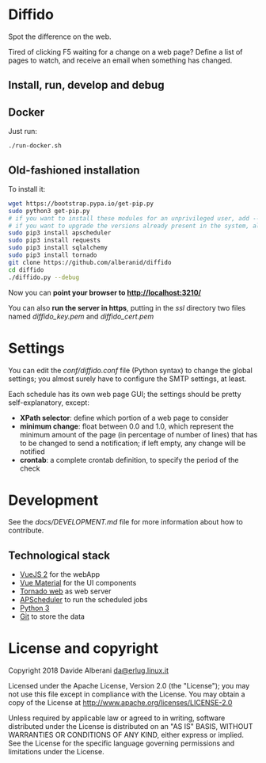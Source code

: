 # Diffido

Spot the difference on the web.

Tired of clicking F5 waiting for a change on a web page? Define a list of pages to watch, and receive an email when something has changed.


## Install, run, develop and debug

## Docker

Just run:

    ./run-docker.sh


## Old-fashioned installation

To install it:
``` bash
wget https://bootstrap.pypa.io/get-pip.py
sudo python3 get-pip.py
# if you want to install these modules for an unprivileged user, add --user and remove "sudo";
# if you want to upgrade the versions already present in the system, also add --upgrade
sudo pip3 install apscheduler
sudo pip3 install requests
sudo pip3 install sqlalchemy
sudo pip3 install tornado
git clone https://github.com/alberanid/diffido
cd diffido
./diffido.py --debug
```

Now you can **point your browser to [http://localhost:3210/](http://localhost:3210/)**

You can also **run the server in https**, putting in the *ssl* directory two files named *diffido_key.pem* and *diffido_cert.pem*


# Settings

You can edit the *conf/diffido.conf* file (Python syntax) to change the global settings; you almost surely have to configure the SMTP settings, at least.

Each schedule has its own web page GUI; the settings should be pretty self-explanatory, except:

- **XPath selector**: define which portion of a web page to consider
- **minimum change**: float between 0.0 and 1.0, which represent the minimum amount of the page (in percentage of number of lines) that has to be changed to send a notification; if left empty, any change will be notified
- **crontab**: a complete crontab definition, to specify the period of the check


# Development

See the *docs/DEVELOPMENT.md* file for more information about how to contribute.


## Technological stack

- [VueJS 2](https://vuejs.org/) for the webApp
- [Vue Material](https://vuematerial.github.io/) for the UI components
- [Tornado web](http://www.tornadoweb.org/) as web server
- [APScheduler](https://github.com/agronholm/apscheduler) to run the scheduled jobs
- [Python 3](https://www.python.org/)
- [Git](https://git-scm.com/) to store the data


# License and copyright

Copyright 2018 Davide Alberani <da@erlug.linux.it>

Licensed under the Apache License, Version 2.0 (the "License");
you may not use this file except in compliance with the License.
You may obtain a copy of the License at http://www.apache.org/licenses/LICENSE-2.0

Unless required by applicable law or agreed to in writing, software
distributed under the License is distributed on an "AS IS" BASIS,
WITHOUT WARRANTIES OR CONDITIONS OF ANY KIND, either express or implied.
See the License for the specific language governing permissions and
limitations under the License.


